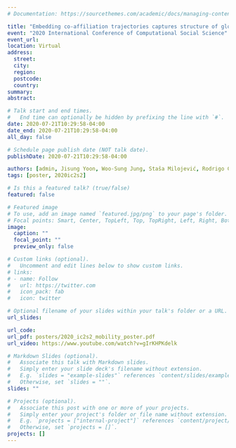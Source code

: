 ```yaml
---
# Documentation: https://sourcethemes.com/academic/docs/managing-content/

title: "Embedding co-affiliation trajectories captures structure of global scientific mobility (Poster)"
event: "2020 International Conference of Computational Social Science"
event_url:
location: Virtual
address:
  street:
  city:
  region:
  postcode:
  country:
summary:
abstract:

# Talk start and end times.
#   End time can optionally be hidden by prefixing the line with `#`.
date: 2020-07-21T10:29:58-04:00
date_end: 2020-07-21T10:29:58-04:00
all_day: false

# Schedule page publish date (NOT talk date).
publishDate: 2020-07-21T10:29:58-04:00

authors: [admin, Jisung Yoon, Woo-Sung Jung, Staša Milojević, Rodrigo Costas, Yong-Yeol Ahn]
tags: [poster, 2020ic2s2]

# Is this a featured talk? (true/false)
featured: false

# Featured image
# To use, add an image named `featured.jpg/png` to your page's folder.
# Focal points: Smart, Center, TopLeft, Top, TopRight, Left, Right, BottomLeft, Bottom, BottomRight.
image:
  caption: ""
  focal_point: ""
  preview_only: false

# Custom links (optional).
#   Uncomment and edit lines below to show custom links.
# links:
# - name: Follow
#   url: https://twitter.com
#   icon_pack: fab
#   icon: twitter

# Optional filename of your slides within your talk's folder or a URL.
url_slides:

url_code:
url_pdf: posters/2020_ic2s2_mobility_poster.pdf
url_video: https://www.youtube.com/watch?v=gIrKHPKdelk

# Markdown Slides (optional).
#   Associate this talk with Markdown slides.
#   Simply enter your slide deck's filename without extension.
#   E.g. `slides = "example-slides"` references `content/slides/example-slides.md`.
#   Otherwise, set `slides = ""`.
slides: ""

# Projects (optional).
#   Associate this post with one or more of your projects.
#   Simply enter your project's folder or file name without extension.
#   E.g. `projects = ["internal-project"]` references `content/project/deep-learning/index.md`.
#   Otherwise, set `projects = []`.
projects: []
---
```

